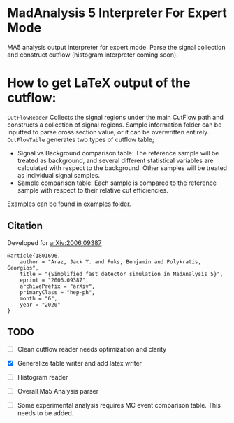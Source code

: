 # MadAnalysis 5 Interpreter For Expert Mode
 MA5 analysis output interpreter for expert mode. Parse the signal collection and construct cutflow (histogram interpreter coming soon). 

# How to get LaTeX output of the cutflow:

```CutFlowReader``` Collects the signal regions under the main CutFlow path and constructs a collection of signal regions. Sample information folder can be inputted to parse cross section value, or it can be overwritten entirely. ```CutFlowTable``` generates two types of cutflow table;
  * Signal vs Background comparison table: The reference sample will be treated as background, and several different statistical variables are calculated with respect to the background. Other samples will be treated as individual signal samples.
  * Sample comparison table: Each sample is compared to the reference sample with respect to their relative cut efficiencies.

Examples can be found in [examples folder](https://github.com/jackaraz/ma5_expert/tree/master/examples).

## Citation 
Developed for [arXiv:2006.09387](http://arxiv.org/abs/2006.09387)
```
@article{1801696,
    author = "Araz, Jack Y. and Fuks, Benjamin and Polykratis, Georgios",
    title = "{Simplified fast detector simulation in MadAnalysis 5}",
    eprint = "2006.09387",
    archivePrefix = "arXiv",
    primaryClass = "hep-ph",
    month = "6",
    year = "2020"
}
```


## TODO

- [ ] Clean cutflow reader needs optimization and clarity

- [x] Generalize table writer and add latex writer

- [ ] Histogram reader

- [ ] Overall Ma5 Analysis parser

- [ ] Some experimental analysis requires MC event comparison table. This needs to be added.
